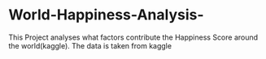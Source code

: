 # World-Happiness-Analysis-
This Project analyses  what factors contribute the Happiness Score  around the world(kaggle). The data is taken from kaggle
